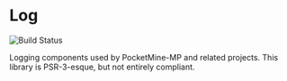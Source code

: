 # Log
![Build Status](https://github.com/pmmp/Log/workflows/CI/badge.svg?branch=stable)

Logging components used by PocketMine-MP and related projects.
This library is PSR-3-esque, but not entirely compliant.
